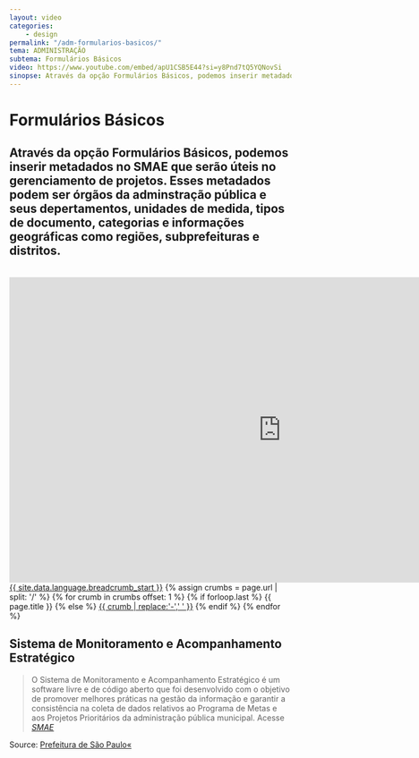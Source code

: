 ```yaml
---
layout: video
categories:
    - design
permalink: "/adm-formularios-basicos/"
tema: ADMINISTRAÇÃO
subtema: Formulários Básicos
video: https://www.youtube.com/embed/apU1CSB5E44?si=y8Pnd7tQ5YQNovSi
sinopse: Através da opção Formulários Básicos, podemos inserir metadados no SMAE que serão úteis no gerenciamento de projetos. Esses metadados podem ser órgãos da adminstração pública e seus depertamentos, unidades de medida, tipos de documento, categorias e informações geográficas como regiões, subprefeituras e distritos.
---
```


<!--Title-->

# Formulários Básicos

<!--Teaser-->

## Através da opção Formulários Básicos, podemos inserir metadados no SMAE que serão úteis no gerenciamento de projetos. Esses metadados podem ser órgãos da adminstração pública e seus depertamentos, unidades de medida, tipos de documento, categorias e informações geográficas como regiões, subprefeituras e distritos.

<br>

<!--Video-->

<iframe class="video-tutoras" width='970' height='546' src='https://www.youtube.com/embed/apU1CSB5E44?si=y8Pnd7tQ5YQNovSi' frameborder='0' allowfullscreen></iframe>

<!--Breadcrumbs-->


<nav class="breadcrumbs" role="menubar" aria-label="breadcrumbs">
 <a href="{{ site.url }}{{ site.baseurl }}">{{ site.data.language.breadcrumb_start }}</a>
 {% assign crumbs = page.url | split: '/' %}
   {% for crumb in crumbs offset: 1 %}
    {% if forloop.last %}
        <a class="current">{{ page.title }}</a>
    {% else %}
        <a href="{{ site.url }}{{ site.baseurl }}{% assign crumb_limit = forloop.index | plus: 1 %}{% for crumb in crumbs limit: crumb_limit %}{{ crumb | append: '/' }}{% endfor %}">{{ crumb | replace:'-',' ' }}</a>
    {% endif %}
  {% endfor %}
</nav>



<!--more-->


## Sistema de Monitoramento e Acompanhamento Estratégico

> O Sistema de Monitoramento e Acompanhamento Estratégico é um software livre e de código aberto que foi desenvolvido com o objetivo de promover melhores práticas na gestão da informação e garantir a consistência na coleta de dados relativos ao Programa de Metas e aos Projetos Prioritários da administração pública municipal. Acesse <cite>[SMAE](https://smae.prefeitura.sp.fgv.br/login)</cite>



Source: [Prefeitura de São Paulo«](https://www.capital.sp.gov.br/)
